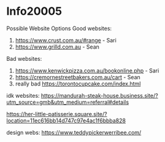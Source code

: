 # Info20005

Possible Website Options
Good websites:
1. https://www.crust.com.au/#range - Sari 
2. https://www.grilld.com.au - Sean 

Bad websites:
1. https://www.kenwickpizza.com.au/bookonline.php - Sari
2. https://cremornestreetbakers.com.au/cart - Sean 
3. really bad https://torontocupcake.com/index.html

idk websites:
https://mandurah-steak-house.business.site/?utm_source=gmb&utm_medium=referral#details 

https://her-little-patisserie.square.site/?location=11ec616bb14d747c97e4ac1f6bbba828

design webs:
https://www.teddypickerwerribee.com/
